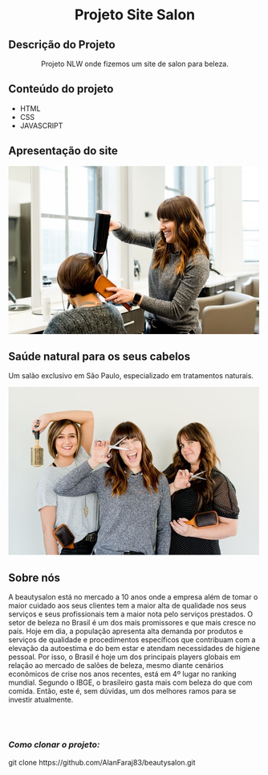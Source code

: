 <h1 align='center'>Projeto Site Salon</h1>

## Descrição do Projeto

<p align="center">Projeto NLW onde fizemos um site de salon para beleza. </p>

## Conteúdo do projeto


  * HTML
  * CSS
  * JAVASCRIPT


<h2>Apresentação do site</h2>

 ![Mulher sorrindo penteando outra mulher](Assets/fotos/44.jpg)
 
 
 <h2 class="title">Saúde natural para os seus cabelos</h2>
            <p>
              Um salão exclusivo em São Paulo, especializado em tratamentos
              naturais.
            </p>
          </div>
        </div>
        
 ![3 mulheres sorrindo](Assets/fotos/45.jpg)
 
 <h2 class="title">Sobre nós</h2>
            <p>
              A beautysalon está no mercado a 10 anos onde a empresa além de tomar o maior cuidado aos seus clientes tem a maior alta de qualidade nos seus serviços e seus profissionais tem a maior nota pelo serviços prestados.
              O setor de beleza no Brasil é um dos mais promissores e que mais cresce no país. 
              Hoje em dia, a população apresenta alta demanda por produtos e serviços de qualidade e procedimentos específicos que contribuam com a elevação da autoestima e do bem estar e atendam necessidades de higiene pessoal.
              Por isso, o Brasil é hoje um dos principais players globais em relação ao mercado de salões de beleza, mesmo diante cenários econômicos de crise nos anos         recentes, está em 4º lugar no ranking mundial. 
              Segundo o IBGE, o brasileiro gasta mais com beleza do que com comida. 
              Então, este é, sem dúvidas, um dos melhores ramos para se investir atualmente.
          </p>
</br>
</br>
          
### <strong><i>Como clonar o projeto:</i></strong>

<p> git clone https://github.com/AlanFaraj83/beautysalon.git </p>


            
            
         
         
         
        
        
         
  
  
      

          
